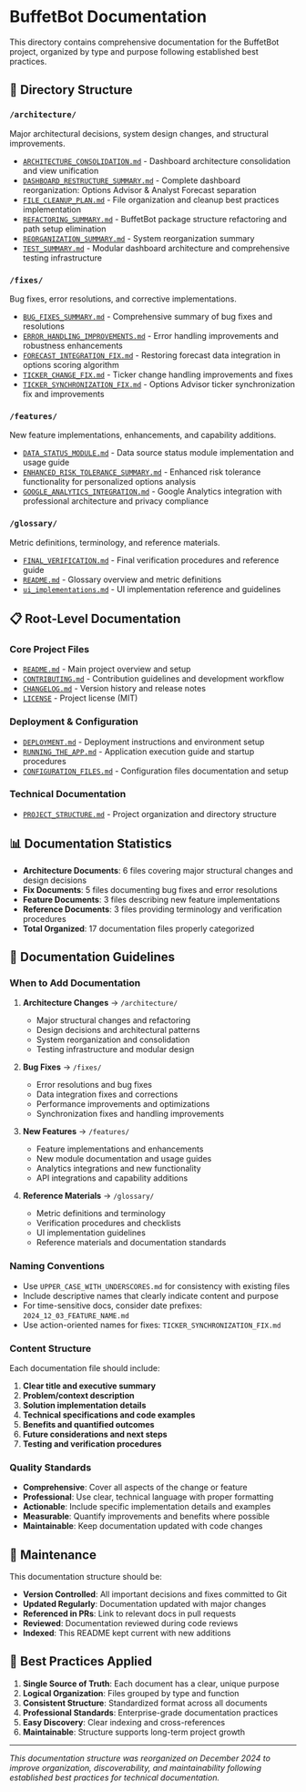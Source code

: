 # BuffetBot Documentation

This directory contains comprehensive documentation for the BuffetBot project, organized by type and purpose following established best practices.

## 📁 Directory Structure

### `/architecture/`
Major architectural decisions, system design changes, and structural improvements.

- [`ARCHITECTURE_CONSOLIDATION.md`](architecture/ARCHITECTURE_CONSOLIDATION.md) - Dashboard architecture consolidation and view unification
- [`DASHBOARD_RESTRUCTURE_SUMMARY.md`](architecture/DASHBOARD_RESTRUCTURE_SUMMARY.md) - Complete dashboard reorganization: Options Advisor & Analyst Forecast separation
- [`FILE_CLEANUP_PLAN.md`](architecture/FILE_CLEANUP_PLAN.md) - File organization and cleanup best practices implementation
- [`REFACTORING_SUMMARY.md`](architecture/REFACTORING_SUMMARY.md) - BuffetBot package structure refactoring and path setup elimination
- [`REORGANIZATION_SUMMARY.md`](architecture/REORGANIZATION_SUMMARY.md) - System reorganization summary
- [`TEST_SUMMARY.md`](architecture/TEST_SUMMARY.md) - Modular dashboard architecture and comprehensive testing infrastructure

### `/fixes/`
Bug fixes, error resolutions, and corrective implementations.

- [`BUG_FIXES_SUMMARY.md`](fixes/BUG_FIXES_SUMMARY.md) - Comprehensive summary of bug fixes and resolutions
- [`ERROR_HANDLING_IMPROVEMENTS.md`](fixes/ERROR_HANDLING_IMPROVEMENTS.md) - Error handling improvements and robustness enhancements
- [`FORECAST_INTEGRATION_FIX.md`](fixes/FORECAST_INTEGRATION_FIX.md) - Restoring forecast data integration in options scoring algorithm
- [`TICKER_CHANGE_FIX.md`](fixes/TICKER_CHANGE_FIX.md) - Ticker change handling improvements and fixes
- [`TICKER_SYNCHRONIZATION_FIX.md`](fixes/TICKER_SYNCHRONIZATION_FIX.md) - Options Advisor ticker synchronization fix and improvements

### `/features/`
New feature implementations, enhancements, and capability additions.

- [`DATA_STATUS_MODULE.md`](features/DATA_STATUS_MODULE.md) - Data source status module implementation and usage guide
- [`ENHANCED_RISK_TOLERANCE_SUMMARY.md`](features/ENHANCED_RISK_TOLERANCE_SUMMARY.md) - Enhanced risk tolerance functionality for personalized options analysis
- [`GOOGLE_ANALYTICS_INTEGRATION.md`](features/GOOGLE_ANALYTICS_INTEGRATION.md) - Google Analytics integration with professional architecture and privacy compliance

### `/glossary/`
Metric definitions, terminology, and reference materials.

- [`FINAL_VERIFICATION.md`](glossary/FINAL_VERIFICATION.md) - Final verification procedures and reference guide
- [`README.md`](glossary/README.md) - Glossary overview and metric definitions
- [`ui_implementations.md`](glossary/ui_implementations.md) - UI implementation reference and guidelines

## 📋 Root-Level Documentation

### Core Project Files
- [`README.md`](../README.md) - Main project overview and setup
- [`CONTRIBUTING.md`](../CONTRIBUTING.md) - Contribution guidelines and development workflow
- [`CHANGELOG.md`](../CHANGELOG.md) - Version history and release notes
- [`LICENSE`](../LICENSE) - Project license (MIT)

### Deployment & Configuration
- [`DEPLOYMENT.md`](../DEPLOYMENT.md) - Deployment instructions and environment setup
- [`RUNNING_THE_APP.md`](../RUNNING_THE_APP.md) - Application execution guide and startup procedures
- [`CONFIGURATION_FILES.md`](../CONFIGURATION_FILES.md) - Configuration files documentation and setup

### Technical Documentation
- [`PROJECT_STRUCTURE.md`](../PROJECT_STRUCTURE.md) - Project organization and directory structure

## 📊 Documentation Statistics

- **Architecture Documents**: 6 files covering major structural changes and design decisions
- **Fix Documents**: 5 files documenting bug fixes and error resolutions
- **Feature Documents**: 3 files describing new feature implementations
- **Reference Documents**: 3 files providing terminology and verification procedures
- **Total Organized**: 17 documentation files properly categorized

## 📝 Documentation Guidelines

### When to Add Documentation

1. **Architecture Changes** → `/architecture/`
   - Major structural changes and refactoring
   - Design decisions and architectural patterns
   - System reorganization and consolidation
   - Testing infrastructure and modular design

2. **Bug Fixes** → `/fixes/`
   - Error resolutions and bug fixes
   - Data integration fixes and corrections
   - Performance improvements and optimizations
   - Synchronization fixes and handling improvements

3. **New Features** → `/features/`
   - Feature implementations and enhancements
   - New module documentation and usage guides
   - Analytics integrations and new functionality
   - API integrations and capability additions

4. **Reference Materials** → `/glossary/`
   - Metric definitions and terminology
   - Verification procedures and checklists
   - UI implementation guidelines
   - Reference materials and documentation standards

### Naming Conventions

- Use `UPPER_CASE_WITH_UNDERSCORES.md` for consistency with existing files
- Include descriptive names that clearly indicate content and purpose
- For time-sensitive docs, consider date prefixes: `2024_12_03_FEATURE_NAME.md`
- Use action-oriented names for fixes: `TICKER_SYNCHRONIZATION_FIX.md`

### Content Structure

Each documentation file should include:
1. **Clear title and executive summary**
2. **Problem/context description**
3. **Solution implementation details**
4. **Technical specifications and code examples**
5. **Benefits and quantified outcomes**
6. **Future considerations and next steps**
7. **Testing and verification procedures**

### Quality Standards

- **Comprehensive**: Cover all aspects of the change or feature
- **Professional**: Use clear, technical language with proper formatting
- **Actionable**: Include specific implementation details and examples
- **Measurable**: Quantify improvements and benefits where possible
- **Maintainable**: Keep documentation updated with code changes

## 🔄 Maintenance

This documentation structure should be:
- **Version Controlled**: All important decisions and fixes committed to Git
- **Updated Regularly**: Documentation updated with major changes
- **Referenced in PRs**: Link to relevant docs in pull requests
- **Reviewed**: Documentation reviewed during code reviews
- **Indexed**: This README kept current with new additions

## 🎯 Best Practices Applied

1. **Single Source of Truth**: Each document has a clear, unique purpose
2. **Logical Organization**: Files grouped by type and function
3. **Consistent Structure**: Standardized format across all documents
4. **Professional Standards**: Enterprise-grade documentation practices
5. **Easy Discovery**: Clear indexing and cross-references
6. **Maintainable**: Structure supports long-term project growth

---

*This documentation structure was reorganized on December 2024 to improve organization, discoverability, and maintainability following established best practices for technical documentation.*
